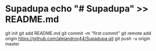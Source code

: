 # Supadupa echo "# Supadupa" >> README.md
git init
git add README.md
git commit -m "first commit"
git remote add origin https://github.com/alejandrov44/Supadupa.git
git push -u origin master
